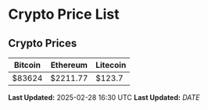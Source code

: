 # Crypto Price List

## Crypto Prices
| Bitcoin | Ethereum | Litecoin |
| ------- | -------- | -------- |
| $83624 | $2211.77 | $123.7 |
**Last Updated:** 2025-02-28 16:30 UTC
**Last Updated:** $DATE$
